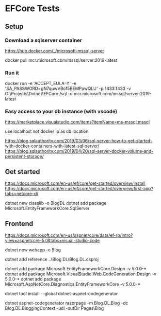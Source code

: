 # EFCore Tests

## Setup

### Download a sqlserver container
https://hub.docker.com/_/microsoft-mssql-server

docker pull mcr.microsoft.com/mssql/server:2019-latest

### Run it

docker run -e 'ACCEPT_EULA=Y' -e 'SA_PASSWORD=gN7quwVBof5BEMPpwQLU' -p 1433:1433 -v G:\Projects\Dotnet\EFCore:/sql -d mcr.microsoft.com/mssql/server:2019-latest

### Easy access to your db instance (with vscode)
https://marketplace.visualstudio.com/items?itemName=ms-mssql.mssql

use localhost not docker ip as db location

https://blog.sqlauthority.com/2019/03/06/sql-server-how-to-get-started-with-docker-containers-with-latest-sql-server/
https://blog.sqlauthority.com/2019/04/20/sql-server-docker-volume-and-persistent-storage/


## Get started

https://docs.microsoft.com/en-us/ef/core/get-started/overview/install
https://docs.microsoft.com/en-us/ef/core/get-started/overview/first-app?tabs=netcore-cli

dotnet new classlib -o BlogDL
dotnet add package Microsoft.EntityFrameworkCore.SqlServer


## Frontend

https://docs.microsoft.com/en-us/aspnet/core/data/ef-rp/intro?view=aspnetcore-5.0&tabs=visual-studio-code

dotnet new webapp -o Blog

dotnet add reference ..\Blog.DL\Blog.DL.csproj

dotnet add package Microsoft.EntityFrameworkCore.Design -v 5.0.0-*
dotnet add package Microsoft.VisualStudio.Web.CodeGeneration.Design -v 5.0.0-*
dotnet add package Microsoft.AspNetCore.Diagnostics.EntityFrameworkCore -v 5.0.0-* 

dotnet tool install --global dotnet-aspnet-codegenerator

dotnet aspnet-codegenerator razorpage -m Blog.DL.Blog -dc Blog.DL.BloggingContext -udl -outDir Pages\Blog 